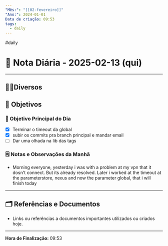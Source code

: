 ```yaml
---
"Mês:": "[[02-fevereiro]]"
"Ano:": 2024-01-01
Data de criação: 09:53
tags:
  - daily
---
```

#daily
# 📅 Nota Diária - 2025-02-13 (qui)
---
## 🤝🏻Diversos

## 🌄 Objetivos
### 🎯 Objetivo Principal do Dia
- [x] Terminar o timeout da global
- [x] subir os commits pra branch principal e mandar email
- [ ] Dar uma olhada na lib das tags 

### 🗒️ Notas e Observações da Manhã
- Morning everyone, yesterday i was with a problem at my vpn that it dosn't connect. But its already resolved. Later i worked at the timeout at the parameterstore, nexus and now the parameter global, that i will finish today
---
## 🗂️ Referências e Documentos
- Links ou referências a documentos importantes utilizados ou criados hoje.

---

**Hora de Finalização:** 09:53
